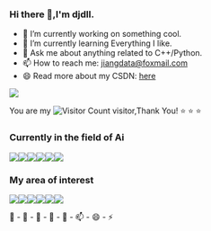 ### Hi there 👋,I'm djdll.

- 🔭 I’m currently working on something cool.
- 🌱 I’m currently learning Everything I like.
- 💬 Ask me about anything related to C++/Python.
- 📫 How to reach me: jiangdata@foxmail.com
- 😄 Read more about my CSDN: [here](https://blog.csdn.net/qq_40938217?spm=1011.2415.3001.5343)

![](https://github-readme-stats.vercel.app/api?username=djdll&show_icons=true&theme=transparent)

You are my ![Visitor Count](https://profile-counter.glitch.me/djdll/count.svg) visitor,Thank You! :star: :star: :star:

### Currently in the field of Ai

![](https://img.shields.io/badge/super%20resolution-116542?&style=for-the-badge&logoColor=white)![](https://img.shields.io/badge/Dehaze-554142?&style=for-the-badge&logoColor=white)![](https://img.shields.io/badge/image%20inpainting-121254?&style=for-the-badge&logoColor=white)![](https://img.shields.io/badge/OCR-898954?&style=for-the-badge&logoColor=white)![](https://img.shields.io/badge/classification-747454?&style=for-the-badge&logoColor=white)![](https://img.shields.io/badge/detection-158144?&style=for-the-badge&logoColor=white)

### My area of interest

![](https://img.shields.io/badge/C++-ED8B00?style=for-the-badge&logo=openjdk&logoColor=white)![](https://img.shields.io/badge/Python-3776AB?style=for-the-badge&logo=python&logoColor=white)![](https://img.shields.io/badge/Net-8A2BE2?style=for-the-badge&logo=.net&logoColor=white)![](https://img.shields.io/badge/PHP-6A77E2?&style=for-the-badge&logo=php&logoColor=white)![](https://img.shields.io/badge/Android-6A7342?&style=for-the-badge&logo=android&logoColor=white)![](https://img.shields.io/badge/CUDA-277342?&style=for-the-badge&logo=cuda&logoColor=white)

🔭 - 🌱 - 👯 - 🤔 - 💬 - 📫 - 😄 - ⚡ 

